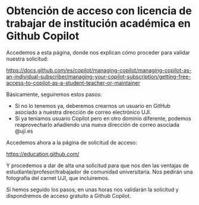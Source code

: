 # Obtención de acceso con licencia de trabajar de institución académica en Github Copilot

Accedemos a esta página, donde nos explican cómo proceder para validar nuestra solicitud:

https://docs.github.com/es/copilot/managing-copilot/managing-copilot-as-an-individual-subscriber/managing-your-copilot-subscription/getting-free-access-to-copilot-as-a-student-teacher-or-maintainer

Básicamente, seguiremos estos pasos:

* Si no lo tenemos ya, deberemos crearnos un usuario en GitHub asociado a nuestra dirección de correo electrónico UJI.
* Si ya teníamos usuario Copilot pero en otro dominio diferente, podemos reaprovecharlo añadiendo una nueva dirección de correo asociada @uji.es

Accedemos ahora a la página de solicitud de acceso:

https://education.github.com/

Y procedemos a dar de alta una solicitud para que nos den las ventajas de estudiante/profesor/trabajador de comunidad universitaria. Nos pedirán una fotografía del carnet UJI, que incluiremos.

Si hemos seguido los pasos, en unas horas nos validarán la solicitud y dispondremos de acceso gratuito a Github Copilot.
